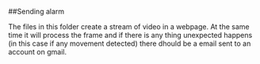 ##Sending alarm

The files in this folder create a stream of video in a webpage. At the same time it will process the frame and if there is any thing unexpected happens (in this case if any movement detected) there dhould be a email sent to an account on gmail.
